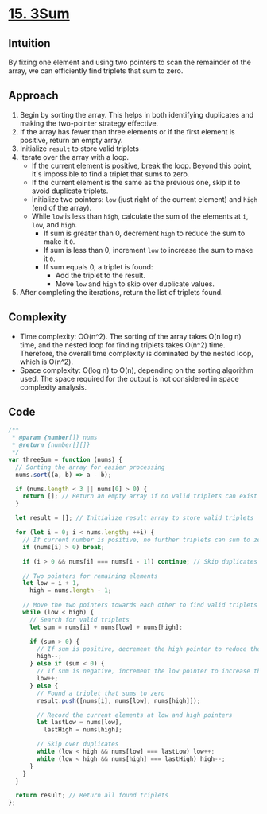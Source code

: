 # [15. 3Sum](https://leetcode.com/problems/3sum/)

## Intuition

By fixing one element and using two pointers to scan the remainder of the array, we can efficiently find triplets that sum to zero.

## Approach

1. Begin by sorting the array. This helps in both identifying duplicates and making the two-pointer strategy effective.
2. If the array has fewer than three elements or if the first element is positive, return an empty array.
3. Initialize `result` to store valid triplets
4. Iterate over the array with a loop.
   - If the current element is positive, break the loop. Beyond this point, it's impossible to find a triplet that sums to zero.
   - If the current element is the same as the previous one, skip it to avoid duplicate triplets.
   - Initialize two pointers: `low` (just right of the current element) and `high` (end of the array).
   - While `low` is less than `high`, calculate the sum of the elements at `i`, `low`, and `high`.
     - If sum is greater than 0, decrement `high` to reduce the sum to make it `0`.
     - If sum is less than 0, increment `low` to increase the sum to make it `0`.
     - If sum equals 0, a triplet is found:
       - Add the triplet to the result.
       - Move `low` and `high` to skip over duplicate values.
5. After completing the iterations, return the list of triplets found.

## Complexity

- Time complexity: OO(n^2). The sorting of the array takes O(n log n) time, and the nested loop for finding triplets takes O(n^2) time. Therefore, the overall time complexity is dominated by the nested loop, which is O(n^2).
- Space complexity: O(log n) to O(n), depending on the sorting algorithm used. The space required for the output is not considered in space complexity analysis.

## Code

```javascript
/**
 * @param {number[]} nums
 * @return {number[][]}
 */
var threeSum = function (nums) {
  // Sorting the array for easier processing
  nums.sort((a, b) => a - b);

  if (nums.length < 3 || nums[0] > 0) {
    return []; // Return an empty array if no valid triplets can exist
  }

  let result = []; // Initialize result array to store valid triplets

  for (let i = 0; i < nums.length; ++i) {
    // If current number is positive, no further triplets can sum to zero
    if (nums[i] > 0) break;

    if (i > 0 && nums[i] === nums[i - 1]) continue; // Skip duplicates

    // Two pointers for remaining elements
    let low = i + 1,
      high = nums.length - 1;

    // Move the two pointers towards each other to find valid triplets
    while (low < high) {
      // Search for valid triplets
      let sum = nums[i] + nums[low] + nums[high];

      if (sum > 0) {
        // If sum is positive, decrement the high pointer to reduce the sum
        high--;
      } else if (sum < 0) {
        // If sum is negative, increment the low pointer to increase the sum
        low++;
      } else {
        // Found a triplet that sums to zero
        result.push([nums[i], nums[low], nums[high]]);

        // Record the current elements at low and high pointers
        let lastLow = nums[low],
          lastHigh = nums[high];

        // Skip over duplicates
        while (low < high && nums[low] === lastLow) low++;
        while (low < high && nums[high] === lastHigh) high--;
      }
    }
  }

  return result; // Return all found triplets
};
```
